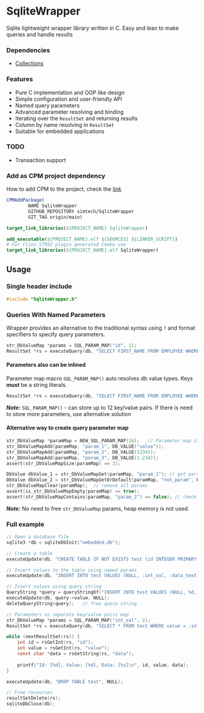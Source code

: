 # SqliteWrapper

Sqlite lightweight wrapper library written in C. Easy and lean to make queries and handle results

### Dependencies
- [Collections](https://github.com/ximtech/Collections)

### Features

- Pure C implementation and OOP like design
- Simple configuration and user-friendly API
- Named query parameters
- Advanced parameter resolving and binding
- Iterating over the `ResultSet` and returning results
- Column by name resolving in `ResultSet`
- Suitable for embedded applications

### TODO

- Transaction support


### Add as CPM project dependency

How to add CPM to the project, check the [link](https://github.com/cpm-cmake/CPM.cmake)

```cmake
CPMAddPackage(
        NAME SqliteWrapper
        GITHUB_REPOSITORY ximtech/SqliteWrapper
        GIT_TAG origin/main)

target_link_libraries(${PROJECT_NAME} SqliteWrapper)
```

```cmake
add_executable(${PROJECT_NAME}.elf ${SOURCES} ${LINKER_SCRIPT})
# For Clion STM32 plugin generated Cmake use 
target_link_libraries(${PROJECT_NAME}.elf SqliteWrapper)
```

## Usage

### Single header include

```c
#include "SqliteWrapper.h"
```

### Queries With Named Parameters

Wrapper provides an alternative to the traditional syntax using `?` and format specifiers to specify query parameters.

```c
str_DbValueMap *params = SQL_PARAM_MAP("id", 1);
ResultSet *rs = executeQuery(db, "SELECT FIRST_NAME FROM EMPLOYEE WHERE ID = :id", params);
```

#### Parameters also can be inlined
Parameter map macro `SQL_PARAM_MAP()` auto resolves db value types. Keys ***must*** be a string literals.

```c
ResultSet *rs = executeQuery(db, "SELECT FIRST_NAME FROM EMPLOYEE WHERE ID = :id", SQL_PARAM_MAP("id", 1));
```

***Note:*** `SQL_PARAM_MAP()` - can store up to 12 key/value pairs. If there is need to store more parameters, use alternative solution

#### Alternative way to create query parameter map

```c
str_DbValueMap *paramMap = NEW_SQL_PARAM_MAP(16);   // Parameter map capacity must be a compile known constant
str_DbValueMapAdd(paramMap, "param_1", DB_VALUE("value"));
str_DbValueMapAdd(paramMap, "param_2", DB_VALUE(1234));
str_DbValueMapAdd(paramMap, "param_3", DB_VALUE(1.234));
assert(str_DbValueMapSize(paramMap) == 3);

DbValue dbValue_1 = str_DbValueMapGet(paramMap, "param_1"); // get parameter by key
DbValue dbValue_2 = str_DbValueMapGetOrDefault(paramMap, "not_param", DB_VALUE("default"));
str_DbValueMapClear(paramMap);  // remove all params
assert(is_str_DbValueMapEmpty(paramMap) == true);
assert(str_DbValueMapContains(paramMap, "param_2") == false); // check for element existence
```

***Note:*** No need to free `str_DbValueMap` params, heap memory is not used.

### Full example

```c
// Open a database file
sqlite3 *db = sqliteDbInit("embedded.db");

// Create a table
executeUpdate(db, "CREATE TABLE IF NOT EXISTS test (id INTEGER PRIMARY KEY, value INTEGER, data TEXT NOT NULL)", NULL);

// Insert values to the table using named params
executeUpdate(db, "INSERT INTO test VALUES (NULL, :int_val, :data_text)", SQL_PARAM_MAP("int_val", 2, "data_text", "test"));

// Insert values using query string
QueryString *query = queryStringOf("INSERT INTO test VALUES (NULL, %d, %s)", 3, "some text value"):
executeUpdate(db, query->value, NULL);
deleteQueryString(query);   // free query string

// Parameters as separate key/value pairs map
str_DbValueMap *params = SQL_PARAM_MAP("int_val", 2);
ResultSet *rs = executeQuery(db, "SELECT * FROM test WHERE value = :int_val", params);

while (nextResultSet(rs)) {
    int id = rsGetInt(rs, "id");
    int value = rsGetInt(rs, "value");
    const char *data = rsGetString(rs, "data");
    
    printf("Id: [%d], Value: [%d], Data: [%s]\n", id, value, data);
}

executeUpdate(db, "DROP TABLE test", NULL);

// Free resources
resultSetDelete(rs);
sqliteDbClose(db);
```
